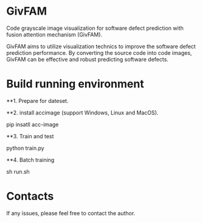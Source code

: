 # GivFAM
Code grayscale image visualization for software defect prediction with fusion attention mechanism (GivFAM).

GivFAM aims to utilize visualization technics to improve the software defect prediction performance. By converting the source code into code images, GivFAM can be effective and robust predicting software defects.

Build running environment
=================

**1. Prepare for dateset. 

**2. install accimage (support Windows, Linux and MacOS). 

pip insatll acc-image

**3. Train and test

python train.py

**4. Batch training

sh run.sh

Contacts
=================
If any issues, please feel free to contact the author.
